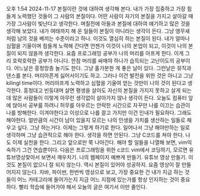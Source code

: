 오후 1:54 2024-11-17
본질이란 것에 대하여 생각해 본다.
내가 가장 집중하고 가장 힘들게 노력했던 것들이 그 사람의 본질이다.
어떤 사람이 자기의 본질을 가지고 살아갈 때 가장 그사람이 빛난다고 생각한다.
며칠전에 아들과 본질에 대하여 얘기하고 많은 것을 생각해 보았다. 내가 여태까지 해 온
일들이 본질이 아니라는 생각이 든다. 그냥 앵무새처럼 남의 것을 베끼는 수준이라고 하나.
이것도 열심히 하는 본질이 된다. 내가 얼마나 심혈을 기울이며 힘들게 노력해 간다면 언젠가
이것이 나의 본업이 되고, 이것이 나의 본질이 되지 않을까 생각한다. 
요즘 프로그래밍 공부가 나의 머리를 아프게 한다. 이게 그리 호락호락한 공부가 아니다. 한참
머리를 싸매야 하나가 습득되는 고난이도의 공부이다. 어느날은 흥청망층 놀기도 한다. 그냥
홀가분한 게 좋은 날이 있다. 그런날은 뮤직과 댄스를 본다. 머리아픈게 싫어서이기도 하고.
그러나 이건 발전을 위한 것은 아니고 그냥 kilingl time이다. 머리아프게 노력하고 심혈을 기울여
얻는 것만이 나의 것이 된다고 생각한다. 흥청대고 빈둥대며 살면 평생을 살아도 자신의 본질을
가지지 못하고 살게 되는데 많은 사람들이 이렇게 아무런 생각없이 살아가지 않나 생각이 든다.
오늘도 컴퓨터 앞에 앉아서 공부를 하려니 허무를 아우르는 안락한 시간으로 자꾸만 나를 이끄는
습관이 나를 방해한다. 이겨야한다고 이성으로 나를 끌고 가지만 이건 인내가 필요하다.
그래도 해야한다. 얼만큼의 시간이 남이 있을지 모르는 나의 인생을 가치를 생산하는 일들로
채우고 싶다. 그냥 하는거다. 이제는 그렇게 하기로 한다. 일어나서 그냥 해야만하는 일로 
생각하며 그냥 습관적으로 해야 한다. 생각을 하면 안된다. 그냥 C코드를 쳐야 한다.
나도 이제 실천을 한다. 그리고 앞으로만 쭉 나아간다. 해야 할 일들을 나열해 보면, vim익숙하기
그건 연습뿐이다. 다음은 프로그래밍을 위한 c코드 vim에서 코딩하기, 모르면 유튜브영상찾아서
보면서 깨우치기. 나의 웹페이지 예쁘게 만들기. 유튜브 영상 만들기. 이것도 본질이 없으니 잘
되지 않는다. 역시 본질이 있어야 성공하지. 요즘 영상이 잘 만들어지지 않는다.
자바, 파이썬, 한번씩 영상으로 보고, 가장 중요한 건 내가 지금 하는 것들이 어느 카테고리에
들어가는지 지금 어느 지점에 있는가를 항상 인지하는 것이 중요하다.
빨리 학습에 들어가야 해서 오늘의 글은 여기서 이만 줄인다.